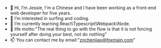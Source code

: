 - 👋 Hi, I’m Jessie, I'm a Chinese and I have been working as a front-end web developer for five years.
- 👀 I’m interested in surfing and coding.
- 🌱 I’m currently learning React\Typescript\Webpack\Node.
- 💞️ life motto:"The real thing to go with the flow is that it is not forcing yourself after doing your best, not do nothing"
- 📫 You can contact me by email:"znchenjiax@foxmain.com"

<!---
Jessie-jzn/Jessie-jzn is a ✨ special ✨ repository because its `README.md` (this file) appears on your GitHub profile.
You can click the Preview link to take a look at your changes.
--->
